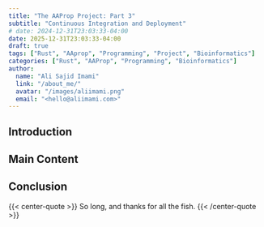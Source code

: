 ```yaml
---
title: "The AAProp Project: Part 3"
subtitle: "Continuous Integration and Deployment"
# date: 2024-12-31T23:03:33-04:00
date: 2025-12-31T23:03:33-04:00
draft: true
tags: ["Rust", "AAprop", "Programming", "Project", "Bioinformatics"]
categories: ["Rust", "AAProp", "Programming", "Bioinformatics"]
author:
  name: "Ali Sajid Imami"
  link: "/about_me/"
  avatar: "/images/aliimami.png"
  email: "<hello@aliimami.com>"
---
```


## Introduction

<!-- Write the introduction here -->

## Main Content

<!-- Write the main content here -->

## Conclusion

<!-- Write the conclusion here -->

{{< center-quote >}}
So long, and thanks for all the fish.
{{< /center-quote >}}
